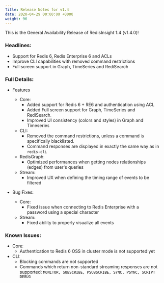```yaml
---
Title: Release Notes for v1.4
date: 2020-04-29 00:00:00 +0000
weight: 96
---
```


This is the General Availability Release of RedisInsight 1.4 (v1.4.0)!

### Headlines:
- Support for Redis 6, Redis Enterprise 6 and ACLs
- Improve CLI capabilities with removed command restrictions
- Full screen support in Graph, TimeSeries and RediSearch

### Full Details:

- Features
    - Core:
        - Added support for Redis 6 + RE6 and authentication using ACL
        - Added Full screen support for Graph, TimeSeries and RediSearch.  
        - Improved UI consistency (colors and styles) in Graph and Timeseries
    - CLI: 
        - Removed the command restrictions, unless a command is specifically blacklisted.
        - Command responses are displayed in exactly the same way as in `redis-cli`
    - RedisGraph:
        - Optimized performances when getting nodes relationships (edges) from user's queries
    - Stream:
        - Improved UX when defining the timing range of events to be filtered

- Bug Fixes:
    - Core:
        - Fixed issue when connecting to Redis Enterprise with a password using a special character
    - Stream:
        - Fixed ability to properly visualize all events

### Known Issues:
- Core:
    - Authentication to Redis 6 OSS in cluster mode is not supported yet
- CLI:
    - Blocking commands are not supported
    - Commands which return non-standard streaming responses are not supported: `MONITOR, SUBSCRIBE, PSUBSCRIBE, SYNC, PSYNC, SCRIPT DEBUG`  